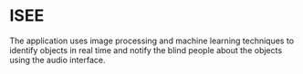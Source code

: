# ISEE
The application uses image processing and machine learning techniques to identify objects in real time and notify the blind people about the objects using the audio interface.

